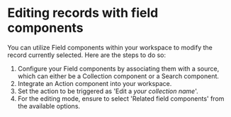 # Editing records with field components

You can utilize Field components within your workspace to modify the record currently selected. Here are the steps to do so:

1. Configure your Field components by associating them with a source, which can either be a Collection component or a Search component.
2. Integrate an Action component into your workspace.
3. Set the action to be triggered as 'Edit a _your collection name_'.
4. For the editing mode, ensure to select 'Related field components' from the available options.

